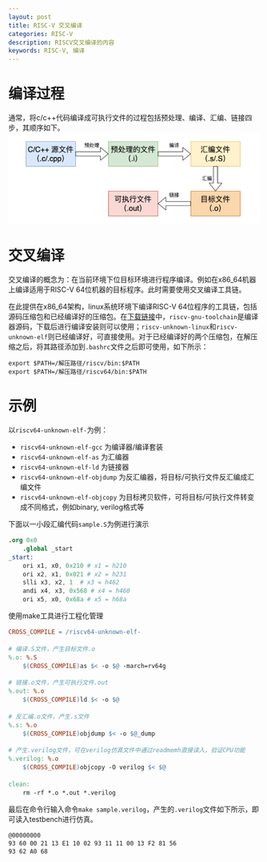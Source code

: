 ```yaml
---
layout: post
title: RISC-V 交叉编译
categories: RISC-V
description: RISCV交叉编译的内容
keywords: RISC-V, 编译
---
```


# 编译过程
通常，将c/c++代码编译成可执行文件的过程包括预处理、编译、汇编、链接四步，其顺序如下。
![](/images/blog/picture33.png)

# 交叉编译
交叉编译的概念为：在当前环境下位目标环境进行程序编译。例如在x86_64机器上编译适用于RISC-V 64位机器的目标程序。此时需要使用交叉编译工具链。

在此提供在x86_64架构，linux系统环境下编译RISC-V 64位程序的工具链，包括源码压缩包和已经编译好的压缩包。在[下载链接](https://pan.baidu.com/s/1rjZspMg3J9O2Z102z23xPg?pwd=6zt5)中，`riscv-gnu-toolchain`是编译器源码，下载后进行编译安装则可以使用；`riscv-unknown-linux`和`riscv-unknown-elf`则已经编译好，可直接使用。对于已经编译好的两个压缩包，在解压缩之后，将其路径添加到`.bashrc`文件之后即可使用，如下所示：
```
export $PATH=/解压路径/riscv/bin:$PATH
export $PATH=/解压路径/riscv64/bin:$PATH
```

# 示例
以`riscv64-unknown-elf-`为例：
- `riscv64-unknown-elf-gcc` 为编译器/编译套装
- `riscv64-unknown-elf-as` 为汇编器
- `riscv64-unknown-elf-ld` 为链接器
- `riscv64-unknown-elf-objdump` 为反汇编器，将目标/可执行文件反汇编成汇编文件
- `riscv64-unknown-elf-objcopy` 为目标拷贝软件，可将目标/可执行文件转变成不同格式，例如binary, verilog格式等

下面以一小段汇编代码`sample.S`为例进行演示
```s
.org 0x0
 	.global _start
_start:
	ori x1, x0, 0x210 # x1 = h210
	ori x2, x1, 0x021 # x2 = h231
	slli x3, x2, 1  # x3 = h462
	andi x4, x3, 0x568 # x4 = h460
	ori x5, x0, 0x68a # x5 = h68a
```

使用make工具进行工程化管理
```makefile
CROSS_COMPILE = /riscv64-unknown-elf-

# 编译.S文件，产生目标文件.o
%.o: %.S
    $(CROSS_COMPILE)as $< -o $@ -march=rv64g

# 链接.o文件，产生可执行文件.out
%.out: %.o
    $(CROSS_COMPILE)ld $< -o $@

# 反汇编.o文件，产生.s文件
%.s: %.o
    $(CROSS_COMPILE)objdump $< -o $@_dump

# 产生.verilog文件，可在verilog仿真文件中通过readmemh直接读入，验证CPU功能
%.verilog: %.o
    $(CROSS_COMPILE)objcopy -O verilog $< $@

clean:
    rm -rf *.o *.out *.verilog
```

最后在命令行输入命令`make sample.verilog`，产生的`.verilog`文件如下所示，即可读入testbench进行仿真。   
```
@00000000
93 60 00 21 13 E1 10 02 93 11 11 00 13 F2 81 56
93 62 A0 68
```